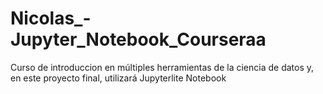 # Nicolas_-Jupyter_Notebook_Courseraa
Curso de introduccion en múltiples herramientas de la ciencia de datos y, en este proyecto final, utilizará Jupyterlite Notebook
